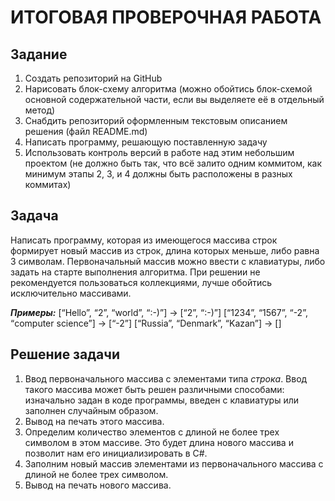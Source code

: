 # ИТОГОВАЯ ПРОВЕРОЧНАЯ РАБОТА

## Задание

1. Создать репозиторий на GitHub
2. Нарисовать блок-схему алгоритма (можно обойтись блок-схемой основной содержательной части, если вы выделяете её в отдельный метод)
3. Снабдить репозиторий оформленным текстовым описанием решения (файл README.md)
4. Написать программу, решающую поставленную задачу
5. Использовать контроль версий в работе над этим небольшим проектом (не должно быть так, что всё залито одним коммитом, как минимум этапы 2, 3, и 4 должны быть расположены в разных коммитах)

## Задача

Написать программу, которая из имеющегося массива строк формирует новый массив из строк, длина которых меньше, либо равна 3 символам. Первоначальный массив можно ввести с клавиатуры, либо задать на старте выполнения алгоритма. При решении не рекомендуется пользоваться коллекциями, лучше обойтись исключительно массивами.

***Примеры:***
[“Hello”, “2”, “world”, “:-)”] → [“2”, “:-)”]
[“1234”, “1567”, “-2”, “computer science”] → [“-2”]
[“Russia”, “Denmark”, “Kazan”] → []

## Решение задачи

1. Ввод первоначального массива с элементами типа *строка*. Ввод такого массива может быть решен различными способами: изначально задан в коде программы, введен с клавиатуры или заполнен случайным образом. 
2. Вывод на печать этого массива.
3. Определим количество элементов с длиной не более трех символом в этом массиве. Это будет длина нового массива и позволит нам его инициализировать в C#.
4. Заполним новый массив элементами из первоначального массива с длиной не более трех символом.
5. Вывод на печать нового массива.

